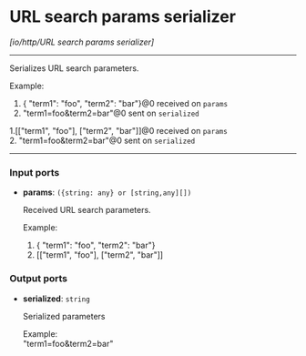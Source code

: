 # URL search params serializer

_[io/http/URL search params serializer]_

---

Serializes URL search parameters.  
  
Example:  
1. { "term1": "foo", "term2": "bar"}@0 received on `params`  
2. "term1=foo&term2=bar"@0 sent on `serialized`  
  
1.[["term1", "foo"], ["term2", "bar"]]@0 received on `params`  
2. "term1=foo&term2=bar"@0 sent on `serialized`  

---

### Input ports

* __params__: ` ({string: any} or [string,any][]) `

    Received URL search parameters.  
      
    Example:  
    1. { "term1": "foo", "term2": "bar"}  
    2. [["term1", "foo"], ["term2", "bar"]]  

### Output ports

* __serialized__: ` string `

    Serialized parameters  
      
    Example:  
    "term1=foo&term2=bar"  

